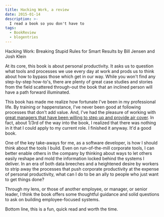 ```yaml
---
title: Hacking Work, a review
date: 2015-01-14
description: >-
  I read a book so you don't have to
tags:
  - BookReview
  - blogentries
---
```


Hacking Work: Breaking Stupid Rules for Smart Results
by Bill Jensen and Josh Klein

At its core, this book is about personal productivity. It asks us to question what tools and processes we use every day at work and prods us to think about how to bypass those which get in our way. While you won't find any step-by-step how-to's, there are plenty of great case studies and stories from the field scattered through-out the book that an inclined person will have a path forward illuminated.

This book has made me realize how fortunate I've been in my professional life. By training or happenstance, I've never been good at following processes that don't add value. And, I've had the pleasure of working with [great managers that have been willing to step up and provide air cover](/stack-ranking/). In fact, about 1/3rd of the way into the book, I realized that there was nothing in it that I could apply to my current role. I finished it anyway. It'd a good book.

One of the key take-aways for me, as a software developer, is how I should think about the tools I build. Even on run-of-the-mill corporate tools, I can better enable others in the company by thinking about ways to let others easily reshape and mold the information locked behind the systems I deliver. In an era of both data breeches and a heightened desire by workers to strip away the processes that push corporate productivity at the expense of personal productivity, what can I do to be an ally to people who just want to get things done?

Through my lens, or those of another employee, or manager, or senior leader, I think the book offers some thoughtful guidance and solid questions to ask on building employee-focused systems.

Bottom line, this is a fun, quick read and worth the time.